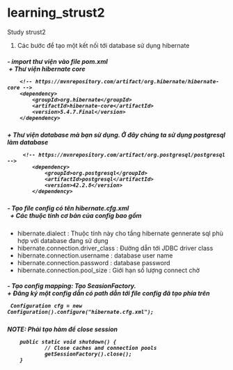 # learning_strust2
Study strust2
1. Các bước để tạo một kết nối tới database sử dụng hibernate

<h5>
    - import thư viện vào file pom.xml <br>
     &nbsp;+ Thư viện hibernate core
    
        <!-- https://mvnrepository.com/artifact/org.hibernate/hibernate-core -->
        <dependency>
            <groupId>org.hibernate</groupId>
            <artifactId>hibernate-core</artifactId>
            <version>5.4.7.Final</version>
        </dependency>
</h5>
    <h5> + Thư viện database mà bạn sử dụng. Ở đây chúng ta sử dụng postgresql làm database
  
         <!-- https://mvnrepository.com/artifact/org.postgresql/postgresql -->
            <dependency>
                <groupId>org.postgresql</groupId>
                <artifactId>postgresql</artifactId>
                <version>42.2.8</version>
            </dependency>
<h5>
    - Tạo file config có tên hibernate.cfg.xml <br>
    &nbsp; + Các thuộc tính cơ bản của config bao gồm
</h5>

* hibernate.dialect : Thuộc tính này cho tầng hibernate gennerate sql phù hợp với database đang sử dụng
* hibernate.connection.driver_class : Đường dẫn tới JDBC driver class
* hibernate.connection.username : database user name 
* hibernate.connection.password : database password
* hibernate.connection.pool_size : Giới hạn số lượng connect chờ

<h5> 
    - Tạo config mapping: Tạo SeasionFactory. <br>
     + Đăng ký một config dẫn có path dẫn tới file config  đã tạo phía trên
     
     Configuration cfg = new Configuration().configure("hibernate.cfg.xml");
     
</h5>
    <h5> NOTE: Phải tạo hàm để close session
        
        public static void shutdown() {
                // Close caches and connection pools
                getSessionFactory().close();
        }
   </h5>


